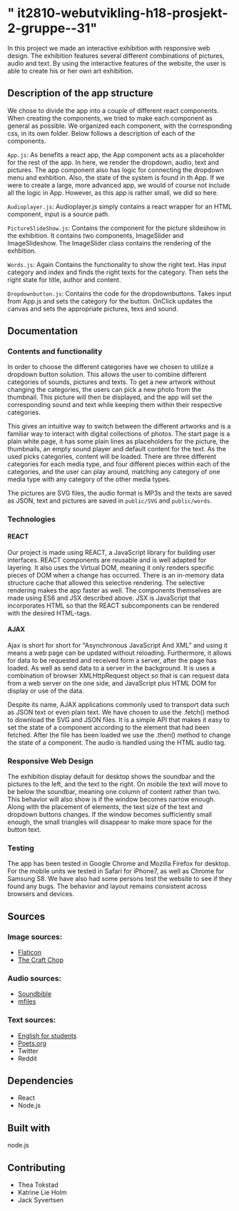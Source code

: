 # " it2810-webutvikling-h18-prosjekt-2-gruppe--31" 
In this project we made an interactive exhibition with responsive web design. The exhibition features several different combinations of pictures, audio and text. By using the interactive features of the website, the user is able to create his or her own art exhibition.

## Description of the app structure

We chose to divide the app into a couple of different react components. When creating the components, we tried to make each component as general as possible. We organized each component, with the corresponding css, in its own folder. Below follows a description of each of the components.

`App.js`:
As benefits a react app, the App component acts as a placeholder for the rest of the app. In here, we render the dropdown, audio, text and pictures. The app component also has logic for connecting the dropdown menu and exhbition. Also, the state of the system is found in th App. If we were to create a large, more advanced app, we would of course not include all the logic in App. However, as this app is rather small, we did so here.


`Audioplayer.js`:
Audioplayer.js simply contains a react wrapper for an HTML component, input is a source path.

`PictureSlideShow.js`:
Contains the component for the picture slideshow in the exhibition. It contains two components, ImageSlider and ImageSlideshow. The ImageSlider class contains the rendering of the exhbition.

`Words.js`:
Again 
Contains the functionality to show the right text. Has input category and index and finds the right texts for the category. Then sets the right state for title, author and content. 

`Dropdownbutton.js`: 
Contains the code for the dropdownbuttons. Takes input from App.js and sets the category for the button. OnClick updates the canvas and sets the appropriate pictures, texs and sound.

## Documentation

### Contents and functionality 
In order to choose the different categories have we chosen to utilize a dropdown button solution. This allows the user to combine different categories of sounds, pictures and texts. To get a new artwork without changing the categories, the users can pick a new photo from the thumbnail. This picture will then be displayed, and the app will set the corresponding sound and text while keeping them within their respective categories. 

This gives an intuitive way to switch between the different artworks and is a familiar way to interact with digital collections of photos. 
The start page is a plain white page, it has some plain lines as placeholders for the picture, the thumbnails, an empty sound player and default content for the text. As the used picks categories, content will be loaded. There are three different categories for each media type, and four different pieces within each of the categories, and the user can play around, matching any category of one media type with any category of the other media types. 

The pictures are SVG files, the audio format is MP3s and the texts are saved as JSON, text and pictures are saved in `public/SVG` and `public/words`.


### Technologies

#### REACT
Our project is made using REACT, a JavaScript library for building user interfaces. REACT components are reusable and is well adapted for layering. It also uses the Virtual DOM, meaning it only renders specific pieces of DOM when a change has occurred. There is an in-memory data structure cache that allowed this selective rendering. The selective rendering makes the app faster as well. The components themselves are made using ES6 and JSX described above. JSX is JavaScript that incorporates HTML so that the REACT subcomponents can be rendered with the desired HTML-tags.

#### AJAX
Ajax is short for short for "Asynchronous JavaScript And XML” and using it means a web page can be updated without reloading. Furthermore, it allows for data to be requested and received form a server, after the page has loaded. As well as send data to a server in the background. It is uses a combination of browser XMLHttpRequest object so that is can request data from a web server on the one side, and JavaScript plus HTML DOM for display or use of the data. 

Despite its name, AJAX applications commonly used to transport data such as JSON text or even plain text. We have chosen to use the .fetch() method to download the SVG and JSON files. It is a simple API that makes it easy to set the state of a component according to the element that had been fetched. After the file has been loaded we use the .then() method to change the state of a component. The audio is handled using the HTML audio tag.


### Responsive Web Design
The exhibition display default for desktop shows the soundbar and the pictures to the left, and the text to the right. On mobile the text will move to be below the soundbar, meaning one column of content rather than two. This behavior will also show is if the window becomes narrow enough.
Along with the placement of elements, the text size of the text and dropdown buttons changes. If the window becomes sufficiently small enough, the small triangles will disappear to make more space for the button text. 



### Testing

The app has been tested in Google Chrome and Mozilla Firefox for desktop.  For the mobile units we tested in Safari for iPhone7, as well as Chrome for Samsung S8. We have also had some persons test the website to see if they found any bugs. The behavior and layout remains consistent across browsers and devices. 

## Sources 
### Image sources:
* [Flaticon](https://www.flaticon.com/)
* [The Craft Chop](http://thecraftchop.com/)


### Audio sources:
* [Soundbible](https://soundbible.com/)
* [mfiles](https://www.mfiles.co.uk/)

### Text sources:
* [English for students](http://www.english-for-students.com/Short-Moral-Stories-for-Kids.html)
* [Poets.org](https://www.poets.org/poetsorg/poems?field_poem_themes_tid=1456)
* Twitter
* Reddit

## Dependencies
* React
* Node.js

## Built with
node.js

## Contributing
* Thea Tokstad
* Katrine Lie Holm
* Jack Syvertsen
